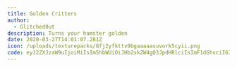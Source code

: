 ```yaml
---
title: Golden Critters
author:
  - Glitched0ut
description: Turns your hamster golden
date: 2020-03-27T14:01:07.281Z
icon: /uploads/texturepacks/8fj2yfkttv9bgaaaaasuvork5cyii.png
code: eyJ2ZXJzaW9uIjoiMiIsIm5hbWUiOiJHb2xkZW4gQ3JpdHRlciIsImF1dGhvciI6IkdsaXRjaGVkMHV0IiwiZGVzY3JpcHRpb24iOiJUdXJucyBZb3VyIEhhbXBzdGVyIEdvbGRlbiEhIiwiaGFtc3RlciI6Imh0dHBzOi8vd3d3Lm1lZGlhZmlyZS5jb20vY29udmtleS9hYmFkL2NxZDFobHdpcWZsc3A2cHpnLmpwZyIsImRhdGUiOjE1ODUzMTMwMjM0NDIsInBhY2tWZXJzaW9uIjoiMC4xIn0=
---
```

